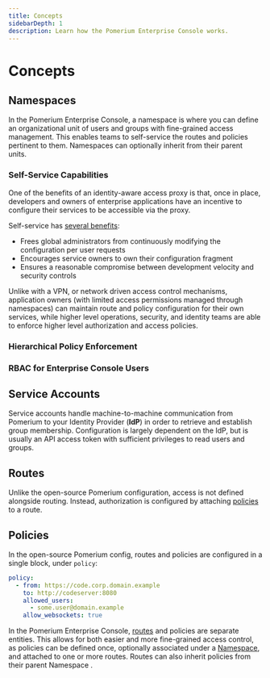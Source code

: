```yaml
---
title: Concepts
sidebarDepth: 1
description: Learn how the Pomerium Enterprise Console works.
---
```


# Concepts

## Namespaces

In the Pomerium Enterprise Console, a namespace is where you can define an organizational unit of users and groups with fine-grained access management. This enables teams to self-service the routes and policies pertinent to them. Namespaces can optionally inherit from their parent units.

<!-- @alexfornuto This is rough but the high level points; some are repeats of what you've already said

**Namespaces** are the cornerstone organizational unit in Pomerium Enterprise. They are container objects that can thought of a bit like unix directories or folders.

Namespaces enable:

- self-service
- hierarchical policy enforcement (both enforced, and optional)
- policy organization
- RBAC for the Enterprise Console itself

you'll notice that each of these sub-concepts are related and more or less build on eachother -->
### Self-Service Capabilities

One of the benefits of an identity-aware access proxy is that, once in place, developers and owners of enterprise applications have an incentive to configure their services to be accessible via the proxy.

Self-service has [several benefits](https://www.usenix.org/system/files/login/articles/login_winter16_05_cittadini.pdf):

- Frees global administrators from continuously modifying the configuration per user requests
- Encourages service owners to own their configuration fragment
- Ensures a reasonable compromise between development velocity and security controls

Unlike with a VPN, or network driven access control mechanisms, application owners (with limited access permissions managed through namespaces) can maintain route and policy configuration for their own services, while  higher level operations, security, and identity teams are able to enforce higher level authorization and access policies.

### Hierarchical Policy Enforcement

<!-- @alexfornuto this but prosier-er
Hierarchical policy lets administrators enforce high level authorization policy. Policies can be optional (self-select), or mandatory. This goes hand in hand with self-service as mentioned above. I usually explain this concept from the point of view of multiple teams within an organization. A security team managing very high level, coarse grain authorization controls (e.g. you know that everyone touching internal resource at least has a `foo.com` email account, and isn't coming from North Korea), allows identity and access management teams (IAM) to say what groups or organizational units should have access to what resources, apps, and services, and finally application owners who -- because of policy enforcement -- can be given enough flexibility to self-manage their own route (application) and policy via self service.
 -->

### RBAC for Enterprise Console Users

<!-- @alexfornuto this needs to be made into better prose. See https://www.notion.so/pomerium/Permissions-Access-Control-e32ff518f1564b3698d13611c449b436#c82026f2a45b48a9a16c47d6e5fefea3 for a good background doc by @travisgroth

- Namespaces are also used to achieve Role Based Access Control (RBAC) in the console itself .
- There are three different roles (viewer, manager, and admin). Maybe an explanation of each as described here: https://www.notion.so/pomerium/Permissions-Access-Control-e32ff518f1564b3698d13611c449b436#58da053dbc4d452ca4d202664b1626b9

 -->

## Service Accounts

Service accounts handle machine-to-machine communication from Pomerium to your Identity Provider (**IdP**) in order to retrieve and establish group membership. Configuration is largely dependent on the IdP, but is usually an API access token with sufficient privileges to read users and groups.

<!-- @travisgroth -- could you add some context in here? I think your PRD on service accounts would be super helpful and you know this concept best-->

## Routes

Unlike the open-source Pomerium configuration, access is not defined alongside routing. Instead, authorization is configured by attaching [policies](#policies) to a route.

## Policies

In the open-source Pomerium config, routes and policies are configured in a single block, under `policy`:

```yaml
policy:
  - from: https://code.corp.domain.example
    to: http://codeserver:8080
    allowed_users:
      - some.user@domain.example
    allow_websockets: true
```

In the Pomerium Enterprise Console, [routes](#routes) and policies are separate entities. This allows for both easier and more fine-grained access control, as policies can be defined once, optionally associated under a [Namespace](#namespaces), and attached to one or more routes. Routes can also inherit policies from their parent Namespace <!-- @Travis please confirm --> .


<!-- @alexfornuto this but prosier
## Access control


Authentication and authorization are similar concepts that are often used interchangeably. Authentication is the process of determining if you are who you say you are. Authorization is the process of determining if you are allowed to do the thing you are trying to do. A silly analogy is, authentication is the bouncer checking your ID; authorization is the bouncer seeing if your name is on the list.

Pomerium provides a standardized interface to add access control whether an application itself has authorization or authentication baked-in so that developers can focus on their apps, not reinventing access control.

### Authentication

Pomerium provides authentication vis-a-via your existing identity provider (Pomerium support [all the major single sign-on](https://www.pomerium.io/docs/identity-providers/) on providers (Okta, Gsuite, Azure, AD, Ping, Github and so on).
### Authorization

Authorization policy can be expressed in a high-level, declarative language (link to ppl docs) or as code (link to Rego docs) that can be used to enforce ABAC, RBAC, or any other governance policy controls. Pomerium can make holistic policy and authorization decisions using external data and request context factors such as user groups, roles, time, day, location and vulnerability status

Trust flows from identity, device-state, and context, not network location. Every device, user, and application's communication should be authenticated, authorized, and encrypted.



Authorization is where Pomerium's value proposition really lies. Pomerium:
- ability to express authorization policy as declarative policy (PPL) or as code (rego)
- requests are continuously re-evaluated on a per-request basis.
- authorization is identity and context aware; pomerium can be used to integrate data from any source into authorization policy decisions
- Trust flows from identity, device-state, and context, not network location. Every device, user, and application's communication should be authenticated, authorized, and encrypted.
- Pomerium provides detailed audit logs for all activity in your environment. Quickly detect anomalies to mitigate bad actors and revoke access with a click of a button. Simplify lifecycle management and access reviews. -->
